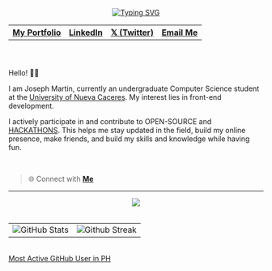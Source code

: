 
<header align="left">
  
[![Typing SVG](https://readme-typing-svg.demolab.com?font=Poppins&size=28&duration=3000&pause=500&color=F7F7F7&random=false&width=535&lines=Welcome+to+my+GitHub+Profile!+%F0%9F%91%8B;Front-End+VueJS+Developer+%F0%9F%92%BB%F0%9F%91%BB;Let's+Connect!+%F0%9F%98%83%F0%9F%9A%80)](https://git.io/typing-svg)

<table>
  <tr>
    <th>
      <a href="https://www.jfmartinz.dev/" />  My Portfolio  
    </th> 
    <th>
      <a href="https://www.linkedin.com/in/jfmartinz/" />   LinkedIn
    </th>
         <th>
      <a href="https://twitter.com/jfmartinz" />   𝕏 (Twitter)
    </th>
         <th>
      <a href="mailto:se.josephmartin@gmail.com" />   Email Me
    </th>
  </tr>
  
</table>
</section>
</header>  
<section>  
  
Hello! 👋🏻

I am Joseph Martin, currently an undergraduate Computer Science student at the [University of Nueva Caceres](https://unc.edu.ph/).
My interest lies in front-end development.

I actively participate in and contribute to OPEN-SOURCE and [HACKATHONS](https://mlh.io/). This helps me stay updated in the field, 
build my online presence, make friends, and build my skills and knowledge while having fun.

<br>
  
> 🌐 Connect with  [**Me**](https://linktr.ee/jfmartinz) 
</section>

---

<section align="center">
  <a  href="https://skillicons.dev" title="Visit https://skillicons.dev for more information">
        <img src="https://skillicons.dev/icons?i=html,css,javascript,typescript,tailwindcss,vuejs,pinia,firebase,vitest,figma" />
      </a> 
</section>
  <br>
<table>
<tr>
  <td>
    <img src="https://github-readme-stats.vercel.app/api?username=jfmartinz&show_icons=true&theme=tokyonight&hide_border=true&include_all_commits=false&count_private=false" alt="GitHub Stats" title="Github Stats"/>  

  </td>
  <td>
      <img src="https://github-readme-streak-stats.herokuapp.com/?user=jfmartinz&theme=tokyonight&hide_border=true" alt="Github Streak" title="Github Streak"/> 
  </td>
</tr>
</table>
</section>

<br>
<!-- Visit https://committers.top/ to learn more about this -->
<div align="left">
<a  href="https://committers.top/philippines_public#jfmartinz" title="Visit https://committers.top/ to learn more about this">
      Most Active GitHub User in PH
</a>
  </div>
